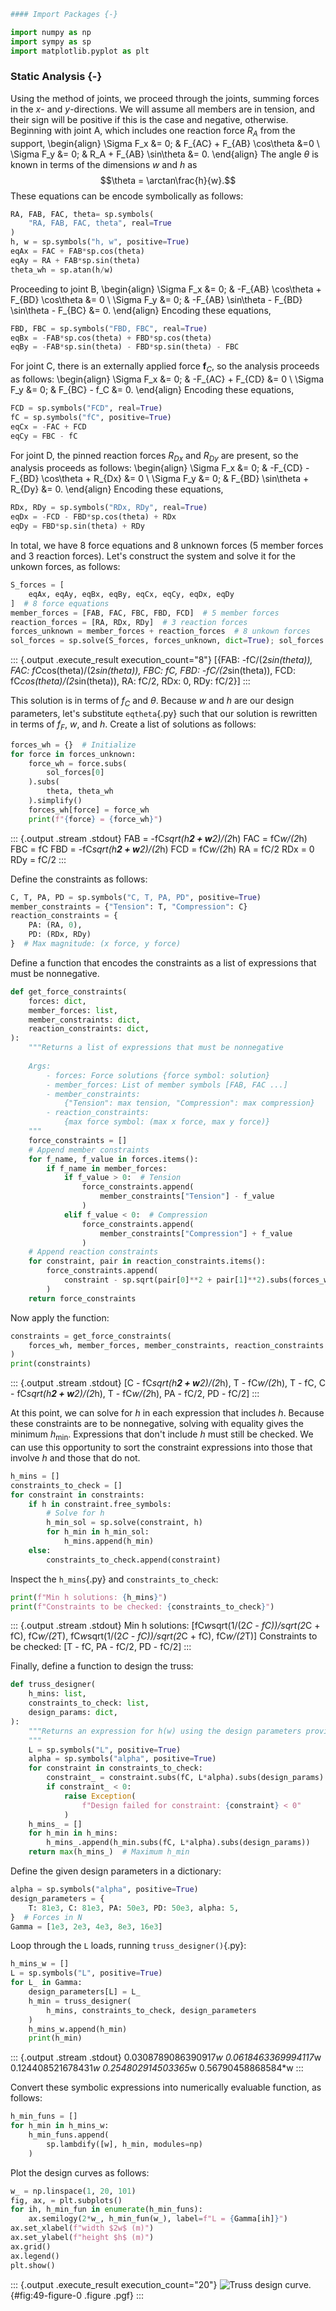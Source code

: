``` python
#### Import Packages {-}
```

``` python
import numpy as np
import sympy as sp
import matplotlib.pyplot as plt
```

### Static Analysis {-}

Using the method of joints, we proceed through the joints, summing forces in the $x$- and $y$-directions.
We will assume all members are in tension, and their sign will be positive if this is the case and negative, otherwise.
Beginning with joint A, which includes one reaction force $R_{A}$ from the support,
\begin{align}
\Sigma F_x &= 0; & F_{AC} + F_{AB} \cos\theta &=0 \\
\Sigma F_y &= 0; & R_A + F_{AB} \sin\theta &= 0.
\end{align}
The angle $\theta$ is known in terms of the dimensions $w$ and $h$ as
$$\theta = \arctan\frac{h}{w}.$$
These equations can be encode symbolically as follows:

``` python
RA, FAB, FAC, theta= sp.symbols(
	"RA, FAB, FAC, theta", real=True
)
h, w = sp.symbols("h, w", positive=True)
eqAx = FAC + FAB*sp.cos(theta)
eqAy = RA + FAB*sp.sin(theta)
theta_wh = sp.atan(h/w)
```

Proceeding to joint B,
\begin{align}
\Sigma F_x &= 0; & -F_{AB} \cos\theta + F_{BD} \cos\theta &= 0 \\
\Sigma F_y &= 0; & -F_{AB} \sin\theta - F_{BD} \sin\theta - F_{BC} &= 0.
\end{align}
Encoding these equations,

``` python
FBD, FBC = sp.symbols("FBD, FBC", real=True)
eqBx = -FAB*sp.cos(theta) + FBD*sp.cos(theta)
eqBy = -FAB*sp.sin(theta) - FBD*sp.sin(theta) - FBC
```

For joint C, there is an externally applied force $\bm{f}_C$, so the analysis proceeds as follows:
\begin{align}
\Sigma F_x &= 0; & -F_{AC} + F_{CD} &= 0 \\
\Sigma F_y &= 0; & F_{BC} - f_C &= 0.
\end{align}
Encoding these equations,

``` python
FCD = sp.symbols("FCD", real=True)
fC = sp.symbols("fC", positive=True)
eqCx = -FAC + FCD
eqCy = FBC - fC
```

For joint D, the pinned reaction forces $R_{Dx}$ and $R_{Dy}$ are present, so the analysis proceeds as follows:
\begin{align}
\Sigma F_x &= 0; & -F_{CD} - F_{BD} \cos\theta + R_{Dx} &= 0 \\
\Sigma F_y &= 0; & F_{BD} \sin\theta + R_{Dy} &= 0.
\end{align}
Encoding these equations,

``` python
RDx, RDy = sp.symbols("RDx, RDy", real=True)
eqDx = -FCD - FBD*sp.cos(theta) + RDx
eqDy = FBD*sp.sin(theta) + RDy
```

In total, we have 8 force equations and 8 unknown forces (5 member forces and 3 reaction forces).
Let's construct the system and solve it for the unkown forces, as follows:

``` python
S_forces = [
	eqAx, eqAy, eqBx, eqBy, eqCx, eqCy, eqDx, eqDy
]  # 8 force equations
member_forces = [FAB, FAC, FBC, FBD, FCD]  # 5 member forces
reaction_forces = [RA, RDx, RDy]  # 3 reaction forces
forces_unknown = member_forces + reaction_forces  # 8 unkown forces
sol_forces = sp.solve(S_forces, forces_unknown, dict=True); sol_forces
```

::: {.output .execute_result execution_count="8"}
    [{FAB: -fC/(2*sin(theta)),
      FAC: fC*cos(theta)/(2*sin(theta)),
      FBC: fC,
      FBD: -fC/(2*sin(theta)),
      FCD: fC*cos(theta)/(2*sin(theta)),
      RA: fC/2,
      RDx: 0,
      RDy: fC/2}]
:::

This solution is in terms of $f_C$ and $\theta$.
Because $w$ and $h$ are our design parameters, let's substitute `eqtheta`{.py}
such that our solution is rewritten in terms of $f_F$, $w$, and $h$.
Create a list of solutions as follows:

``` python
forces_wh = {}  # Initialize
for force in forces_unknown:
	force_wh = force.subs(
		sol_forces[0]
	).subs(
		theta, theta_wh
	).simplify()
	forces_wh[force] = force_wh
	print(f"{force} = {force_wh}")
```

::: {.output .stream .stdout}
    FAB = -fC*sqrt(h**2 + w**2)/(2*h)
    FAC = fC*w/(2*h)
    FBC = fC
    FBD = -fC*sqrt(h**2 + w**2)/(2*h)
    FCD = fC*w/(2*h)
    RA = fC/2
    RDx = 0
    RDy = fC/2
:::

Define the constraints as follows:

``` python
C, T, PA, PD = sp.symbols("C, T, PA, PD", positive=True)
member_constraints = {"Tension": T, "Compression": C}
reaction_constraints = {
	PA: (RA, 0), 
	PD: (RDx, RDy)
}  # Max magnitude: (x force, y force)
```

Define a function that encodes the constraints as a list of expressions that must be nonnegative.

``` python
def get_force_constraints(
	forces: dict, 
	member_forces: list, 
	member_constraints: dict, 
	reaction_constraints: dict,
):
	"""Returns a list of expressions that must be nonnegative
	
	Args:
		- forces: Force solutions {force symbol: solution}
		- member_forces: List of member symbols [FAB, FAC ...]
		- member_constraints: 
			{"Tension": max tension, "Compression": max compression}
		- reaction_constraints: 
			{max force symbol: (max x force, max y force)}
	"""
	force_constraints = []
	# Append member constraints
	for f_name, f_value in forces.items():
		if f_name in member_forces:
			if f_value > 0:  # Tension
				force_constraints.append(
					member_constraints["Tension"] - f_value
				)
			elif f_value < 0:  # Compression
				force_constraints.append(
					member_constraints["Compression"] + f_value
				)
	# Append reaction constraints
	for constraint, pair in reaction_constraints.items():
		force_constraints.append(
			constraint - sp.sqrt(pair[0]**2 + pair[1]**2).subs(forces_wh)
		)
	return force_constraints
```

Now apply the function:

``` python
constraints = get_force_constraints(
	forces_wh, member_forces, member_constraints, reaction_constraints
)
print(constraints)
```

::: {.output .stream .stdout}
    [C - fC*sqrt(h**2 + w**2)/(2*h), T - fC*w/(2*h), T - fC, C - fC*sqrt(h**2 + w**2)/(2*h), T - fC*w/(2*h), PA - fC/2, PD - fC/2]
:::

At this point, we can solve for $h$ in each expression that includes $h$.
Because these constraints are to be nonnegative, solving with equality gives the minimum $h_\text{min}$.
Expressions that don't include $h$ must still be checked.
We can use this opportunity to sort the constraint expressions into those that involve $h$ and those that do not.

``` python
h_mins = []
constraints_to_check = []
for constraint in constraints:
	if h in constraint.free_symbols:
		# Solve for h
		h_min_sol = sp.solve(constraint, h)
		for h_min in h_min_sol:
			h_mins.append(h_min)
	else:
		constraints_to_check.append(constraint)
```

Inspect the `h_mins`{.py} and `constraints_to_check`:

``` python
print(f"Min h solutions: {h_mins}")
print(f"Constraints to be checked: {constraints_to_check}")
```

::: {.output .stream .stdout}
    Min h solutions: [fC*w*sqrt(1/(2*C - fC))/sqrt(2*C + fC), fC*w/(2*T), fC*w*sqrt(1/(2*C - fC))/sqrt(2*C + fC), fC*w/(2*T)]
    Constraints to be checked: [T - fC, PA - fC/2, PD - fC/2]
:::

Finally, define a function to design the truss:

``` python
def truss_designer(
	h_mins: list,
	constraints_to_check: list,
	design_params: dict,
):
	"""Returns an expression for h(w) using the design parameters provided
	"""
	L = sp.symbols("L", positive=True)
	alpha = sp.symbols("alpha", positive=True)
	for constraint in constraints_to_check:
		constraint_ = constraint.subs(fC, L*alpha).subs(design_params)
		if constraint_ < 0:
			raise Exception(
				f"Design failed for constraint: {constraint} < 0"
			)
	h_mins_ = []
	for h_min in h_mins:
		h_mins_.append(h_min.subs(fC, L*alpha).subs(design_params))
	return max(h_mins_)  # Maximum h_min
```

Define the given design parameters in a dictionary:

``` python
alpha = sp.symbols("alpha", positive=True)
design_parameters = { 
	T: 81e3, C: 81e3, PA: 50e3, PD: 50e3, alpha: 5, 
}  # Forces in N
Gamma = [1e3, 2e3, 4e3, 8e3, 16e3]
```

Loop through the `L` loads, running `truss_designer()`{.py}:

``` python
h_mins_w = []
L = sp.symbols("L", positive=True)
for L_ in Gamma:
	design_parameters[L] = L_
	h_min = truss_designer(
		h_mins, constraints_to_check, design_parameters
	)
	h_mins_w.append(h_min)
	print(h_min)
```

::: {.output .stream .stdout}
    0.0308789086390917*w
    0.0618463369994117*w
    0.124408521678431*w
    0.254802914503365*w
    0.56790458868584*w
:::

Convert these symbolic expressions into numerically evaluable function, as follows:

``` python
h_min_funs = []
for h_min in h_mins_w:
	h_min_funs.append(
		sp.lambdify([w], h_min, modules=np)
	)
```

Plot the design curves as follows:

``` python
w_ = np.linspace(1, 20, 101)
fig, ax, = plt.subplots()
for ih, h_min_fun in enumerate(h_min_funs):
	ax.semilogy(2*w_, h_min_fun(w_), label=f"L = {Gamma[ih]}")
ax.set_xlabel(f"width $2w$ (m)")
ax.set_ylabel(f"height $h$ (m)")
ax.grid()
ax.legend()
plt.show()
```

::: {.output .execute_result execution_count="20"}
![Truss design curve.](source/49/figure-0.pgf){#fig:49-figure-0 .figure .pgf}
:::

